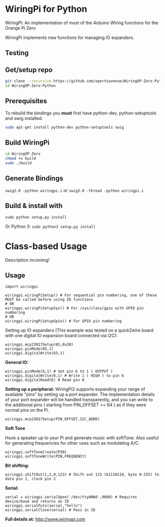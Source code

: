 # WiringPi for Python

WiringPi: An implementation of most of the Arduino Wiring
	functions for the Orange Pi Zero

WiringPi implements new functions for managing IO expanders.

## Testing
<!---
Build with gcc version 4.6.3 (Debian 4.6.3-14+rpi1)
Built against Python 2.7.2, Python 3.2.3
-->

## Get/setup repo
```bash
git clone --recursive https://github.com/xpertsavenue/WiringOP-Zero-Python
cd WiringOP-Zero-Python
```

## Prerequisites
To rebuild the bindings
you **must** first have python-dev, python-setuptools and swig installed.
```bash
sudo apt-get install python-dev python-setuptools swig
```

## Build WiringPi
```bash
cd WiringOP-Zero
chmod +x build
sudo ./build
```

## Generate Bindings
`swig2.0 -python wiringpi.i`
or
`swig3.0 -thread -python wiringpi.i`

## Build & install with
`sudo python setup.py install`

Or Python 3:
`sudo python3 setup.py install`

# Class-based Usage
Description incoming!

## Usage

	import wiringpi
	
	wiringpi.wiringPiSetup() # For sequential pin numbering, one of these MUST be called before using IO functions
	# OR
	wiringpi.wiringPiSetupSys() # For /sys/class/gpio with GPIO pin numbering
	# OR
	wiringpi.wiringPiSetupGpio() # For GPIO pin numbering


Setting up IO expanders (This example was tested on a quick2wire board with one digital IO expansion board connected via I2C):

	wiringpi.mcp23017Setup(65,0x20)
	wiringpi.pinMode(65,1)
	wiringpi.digitalWrite(65,1)

**General IO:**

	wiringpi.pinMode(6,1) # Set pin 6 to 1 ( OUTPUT )
	wiringpi.digitalWrite(6,1) # Write 1 ( HIGH ) to pin 6
	wiringpi.digitalRead(6) # Read pin 6

**Setting up a peripheral:**
WiringPi2 supports expanding your range of available "pins" by setting up a port expander. The implementation details of
your port expander will be handled transparently, and you can write to the additional pins ( starting from PIN_OFFSET >= 64 )
as if they were normal pins on the Pi.

	wiringpi.mcp23017Setup(PIN_OFFSET,I2C_ADDR)

**Soft Tone**

Hook a speaker up to your Pi and generate music with softTone. Also useful for generating frequencies for other uses such as modulating A/C.

	wiringpi.softToneCreate(PIN)
	wiringpi.softToneWrite(PIN,FREQUENCY)

**Bit shifting:**

	wiringpi.shiftOut(1,2,0,123) # Shift out 123 (b1110110, byte 0-255) to data pin 1, clock pin 2

**Serial:**

	serial = wiringpi.serialOpen('/dev/ttyAMA0',9600) # Requires device/baud and returns an ID
	wiringpi.serialPuts(serial,"hello")
	wiringpi.serialClose(serial) # Pass in ID

**Full details at:**
http://www.wiringpi.com
